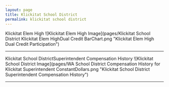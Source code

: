 ```yaml
---
layout: page
title: Klickitat School District
permalink: klickitat school district
---
```



Klickitat Elem   High
![Klickitat Elem   High Image](pages/Klickitat School District Klickitat Elem   HighDual Credit BarChart.png "Klickitat Elem   High Dual Credit Participation")

___

Klickitat School DistrictSuperintendent Compensation History
![Klickitat School District Image](pages/WA School District Compensation History for Klickitat Superintendent ConstantDollars.png "Klickitat School District Superintendent Compensation History")

___

